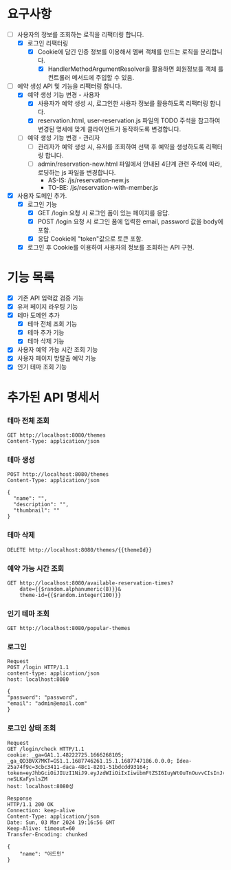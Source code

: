 # 요구사항

- [ ] 사용자의 정보를 조회하는 로직을 리팩터링 합니다.
    - [x] 로그인 리팩터링
        - [x] Cookie에 담긴 인증 정보를 이용해서 멤버 객체를 만드는 로직을 분리합니다.
            - [x] HandlerMethodArgumentResolver을 활용하면 회원정보를 객체 를 컨트롤러 메서드에 주입할 수 있음.
- [ ] 예약 생성 API 및 기능을 리팩터링 합니다.
    - [x] 예약 생성 기능 변경 - 사용자
        - [x] 사용자가 예약 생성 시, 로그인한 사용자 정보를 활용하도록 리팩터링 합니다.
        - [x] reservation.html, user-reservation.js 파일의 TODO 주석을 참고하여 변경된 명세에 맞게 클라이언트가 동작하도록 변경합니다.
    - [ ] 예약 생성 기능 변경 - 관리자
        - [ ] 관리자가 예약 생성 시, 유저를 조회하여 선택 후 예약을 생성하도록 리팩터링 합니다.
        - [ ] admin/reservation-new.html 파일에서 안내된 4단계 관련 주석에 따라, 로딩하는 js 파일을 변경합니다.
            - AS-IS: /js/reservation-new.js
            - TO-BE: /js/reservation-with-member.js


- [x] 사용자 도메인 추가.
    - [x] 로그인 기능
        - [x] GET /login 요청 시 로그인 폼이 있는 페이지를 응답.
        - [x] POST /login 요청 시 로그인 폼에 입력한 email, password 값을 body에 포함.
        - [x] 응답 Cookie에 "token"값으로 토큰 포함.
    - [x] 로그인 후 Cookie를 이용하여 사용자의 정보를 조회하는 API 구현.

# 기능 목록

- [X] 기존 API 입력값 검증 기능
- [X] 유저 페이지 라우팅 기능
- [X] 테마 도메인 추가
    - [X] 테마 전체 조회 기능
    - [X] 테마 추가 기능
    - [X] 테마 삭제 기능
- [X] 사용자 예약 가능 시간 조회 기능
- [X] 사용자 페이지 방탈출 예약 기능
- [X] 인기 테마 조회 기능

# 추가된 API 명세서

### 테마 전체 조회

```http request
GET http://localhost:8080/themes
Content-Type: application/json
```

### 테마 생성

```http request
POST http://localhost:8080/themes
Content-Type: application/json

{
  "name": "",
  "description": "",
  "thumbnail": ""
}
```

### 테마 삭제

```http request
DELETE http://localhost:8080/themes/{{themeId}}
```

### 예약 가능 시간 조회

```http request
GET http://localhost:8080/available-reservation-times?
    date={{$random.alphanumeric(8)}}&
    theme-id={{$random.integer(100)}}
```

### 인기 테마 조회

```http request
GET http://localhost:8080/popular-themes
```

### 로그인

```http request
Request
POST /login HTTP/1.1
content-type: application/json
host: localhost:8080

{
"password": "password",
"email": "admin@email.com"
}
```

### 로그인 상태 조회

```http request
Request
GET /login/check HTTP/1.1
cookie: _ga=GA1.1.48222725.1666268105; _ga_QD3BVX7MKT=GS1.1.1687746261.15.1.1687747186.0.0.0; Idea-25a74f9c=3cbc3411-daca-48c1-8201-51bdcdd93164; token=eyJhbGciOiJIUzI1NiJ9.eyJzdWIiOiIxIiwibmFtZSI6IuyWtOuTnOuvvCIsInJvbGUiOiJBRE1JTiJ9.vcK93ONRQYPFCxT5KleSM6b7cl1FE-neSLKaFyslsZM
host: localhost:8080성
```

```http request
Response
HTTP/1.1 200 OK
Connection: keep-alive
Content-Type: application/json
Date: Sun, 03 Mar 2024 19:16:56 GMT
Keep-Alive: timeout=60
Transfer-Encoding: chunked

{
    "name": "어드민"
}
```
